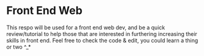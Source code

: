 # Front End Web
 This respo will be used for a front end web dev, and be a quick review/tutorial to help those that are interested in furthering increasing their skills in front end. Feel free to check the code & edit, you could learn a thing or two ^_*
